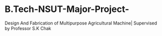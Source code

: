 # B.Tech-NSUT-Major-Project-
Design And Fabrication of Multipurpose Agricultural Machine| Supervised by Professor S.K Chak
